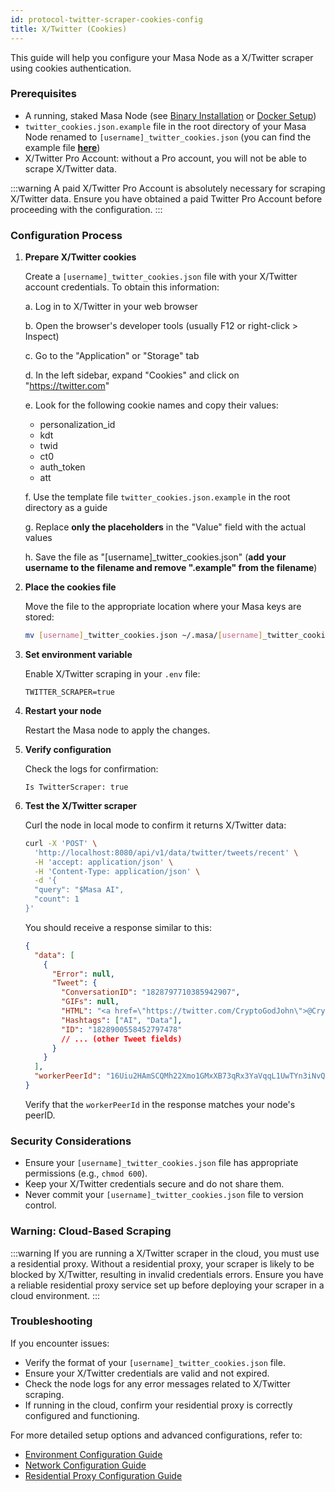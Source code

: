 ```yaml
---
id: protocol-twitter-scraper-cookies-config
title: X/Twitter (Cookies)
---
```


This guide will help you configure your Masa Node as a X/Twitter scraper using cookies authentication.

### Prerequisites

- A running, staked Masa Node (see [Binary Installation](./protocol-binary-installation.md) or [Docker Setup](./protocol-docker-setup.md))
- `twitter_cookies.json.example` file in the root directory of your Masa Node renamed to `[username]_twitter_cookies.json` (you can find the example file [**here**](https://github.com/masa-finance/masa-oracle/blob/main/twitter_cookies.example.json))
- X/Twitter Pro Account: without a Pro account, you will not be able to scrape X/Twitter data.

:::warning
A paid X/Twitter Pro Account is absolutely necessary for scraping X/Twitter data. Ensure you have obtained a paid Twitter Pro Account before proceeding with the configuration.
:::

### Configuration Process

1. **Prepare X/Twitter cookies**

   Create a `[username]_twitter_cookies.json` file with your X/Twitter account credentials. To obtain this information:

   a. Log in to X/Twitter in your web browser

   b. Open the browser's developer tools (usually F12 or right-click > Inspect)

   c. Go to the "Application" or "Storage" tab

   d. In the left sidebar, expand "Cookies" and click on "https://twitter.com"

   e. Look for the following cookie names and copy their values:

   - personalization_id
   - kdt
   - twid
   - ct0
   - auth_token
   - att

   f. Use the template file `twitter_cookies.json.example` in the root directory as a guide

   g. Replace **only the placeholders** in the "Value" field with the actual values

   h. Save the file as "[username]\_twitter_cookies.json" (**add your username to the filename and remove ".example" from the filename**)

2. **Place the cookies file**

   Move the file to the appropriate location where your Masa keys are stored:

   ```bash
   mv [username]_twitter_cookies.json ~/.masa/[username]_twitter_cookies.json
   ```

3. **Set environment variable**

   Enable X/Twitter scraping in your `.env` file:

   ```plaintext
   TWITTER_SCRAPER=true
   ```

4. **Restart your node**

   Restart the Masa node to apply the changes.

5. **Verify configuration**

   Check the logs for confirmation:

   ```
   Is TwitterScraper: true
   ```

6. **Test the X/Twitter scraper**

   Curl the node in local mode to confirm it returns X/Twitter data:

   ```bash
   curl -X 'POST' \
     'http://localhost:8080/api/v1/data/twitter/tweets/recent' \
     -H 'accept: application/json' \
     -H 'Content-Type: application/json' \
     -d '{
     "query": "$Masa AI",
     "count": 1
   }'
   ```

   You should receive a response similar to this:

   ```json
   {
     "data": [
       {
         "Error": null,
         "Tweet": {
           "ConversationID": "1828797710385942907",
           "GIFs": null,
           "HTML": "<a href=\"https://twitter.com/CryptoGodJohn\">@CryptoGodJohn</a> $MASA the leading token for <a href=\"https://twitter.com/hashtag/AI\">#AI</a> and <a href=\"https://twitter.com/hashtag/Data\">#Data</a> <br><a href=\"https://twitter.com/gesepolia Masafi\">@gesepolia Masafi</a>",
           "Hashtags": ["AI", "Data"],
           "ID": "1828900558452797478"
           // ... (other Tweet fields)
         }
       }
     ],
     "workerPeerId": "16Uiu2HAmSCQMh22Xmo1GMxXB73qRx3YaVqqL1UwTYn3iNvQLjPB5"
   }
   ```

   Verify that the `workerPeerId` in the response matches your node's peerID.

### Security Considerations

- Ensure your `[username]_twitter_cookies.json` file has appropriate permissions (e.g., `chmod 600`).
- Keep your X/Twitter credentials secure and do not share them.
- Never commit your `[username]_twitter_cookies.json` file to version control.

### Warning: Cloud-Based Scraping

:::warning
If you are running a X/Twitter scraper in the cloud, you must use a residential proxy. Without a residential proxy, your scraper is likely to be blocked by X/Twitter, resulting in invalid credentials errors. Ensure you have a reliable residential proxy service set up before deploying your scraper in a cloud environment.
:::

### Troubleshooting

If you encounter issues:

- Verify the format of your `[username]_twitter_cookies.json` file.
- Ensure your X/Twitter credentials are valid and not expired.
- Check the node logs for any error messages related to X/Twitter scraping.
- If running in the cloud, confirm your residential proxy is correctly configured and functioning.

For more detailed setup options and advanced configurations, refer to:

- [Environment Configuration Guide](./environment-configuration.md)
- [Network Configuration Guide](./network-configuration.md)
- [Residential Proxy Configuration Guide](./residential-proxy-configuration.md)
